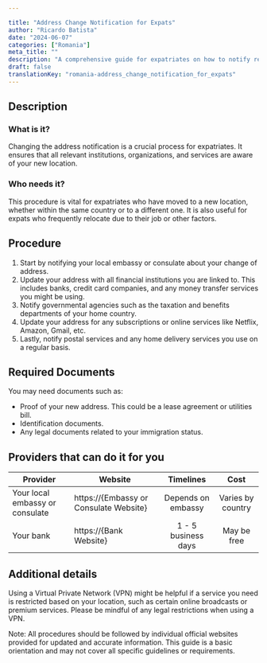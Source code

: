 ```yaml
---

title: "Address Change Notification for Expats"
author: "Ricardo Batista"
date: "2024-06-07"
categories: ["Romania"]
meta_title: ""
description: "A comprehensive guide for expatriates on how to notify relevant entities about an address change"
draft: false
translationKey: "romania-address_change_notification_for_expats"
---
```


## Description
### What is it?
Changing the address notification is a crucial process for expatriates. It ensures that all relevant institutions, organizations, and services are aware of your new location.

### Who needs it?
This procedure is vital for expatriates who have moved to a new location, whether within the same country or to a different one. It is also useful for expats who frequently relocate due to their job or other factors.

## Procedure
1. Start by notifying your local embassy or consulate about your change of address. 
2. Update your address with all financial institutions you are linked to. This includes banks, credit card companies, and any money transfer services you might be using.
3. Notify governmental agencies such as the taxation and benefits departments of your home country.
4. Update your address for any subscriptions or online services like Netflix, Amazon, Gmail, etc.
5. Lastly, notify postal services and any home delivery services you use on a regular basis.

## Required Documents
You may need documents such as:
- Proof of your new address. This could be a lease agreement or utilities bill.
- Identification documents.
- Any legal documents related to your immigration status.

## Providers that can do it for you

| Provider        |     Website     |     Timelines    |       Cost      |
| ----------- | ----------- |  :-------------: | :-------------: |
| Your local embassy or consulate     |  https://{Embassy or Consulate Website}       |      Depends on embassy      |        Varies by country       |
| Your bank     |  https://{Bank Website}       |      1 - 5 business days      |        May be free       |

## Additional details
Using a Virtual Private Network (VPN) might be helpful if a service you need is restricted based on your location, such as certain online broadcasts or premium services. Please be mindful of any legal restrictions when using a VPN.

Note: All procedures should be followed by individual official websites provided for updated and accurate information. This guide is a basic orientation and may not cover all specific guidelines or requirements.